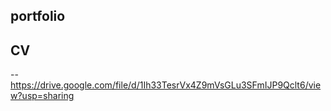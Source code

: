 ## portfolio

## CV
-- https://drive.google.com/file/d/1Ih33TesrVx4Z9mVsGLu3SFmIJP9Qclt6/view?usp=sharing
